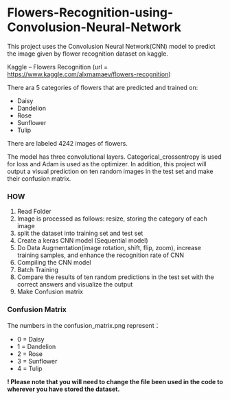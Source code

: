 # Flowers-Recognition-using-Convolusion-Neural-Network
This project uses the Convolusion Neural Network(CNN) model to predict the image given by flower recognition dataset on kaggle.


Kaggle – Flowers Recognition  (url = https://www.kaggle.com/alxmamaev/flowers-recognition)

There ara 5 categories of flowers that are predicted and trained on:
* Daisy
* Dandelion
* Rose
* Sunflower
* Tulip

There are labeled 4242 images of flowers.

The model has three convolutional layers. Categorical_crossentropy is used for loss and Adam is used as the optimizer. In addition, this project will output a visual prediction on ten random images in the test set and make their confusion matrix.

### **HOW**
  1.	Read Folder
  2.	Image is processed as follows: resize, storing the category of each image
  3.	split the dataset into training set and test set
  4.	Create a keras CNN model (Sequential model)
  5.	Do Data Augmentation(image rotation, shift, flip, zoom), increase training samples, and enhance the recognition rate of CNN
  6.	Compiling the CNN model
  7.	Batch Training
  8.	Compare the results of ten random predictions in the test set with the correct answers and visualize the output
  9.	Make Confusion matrix
  
### **Confusion Matrix**
The numbers in the confusion_matrix.png represent：

  * 0 = Daisy  
  * 1 = Dandelion  
  * 2 = Rose  
  * 3 = Sunflower  
  * 4 = Tulip  
  

**! Please note that you will need to change the file been used in the code to wherever you have stored the dataset.**
